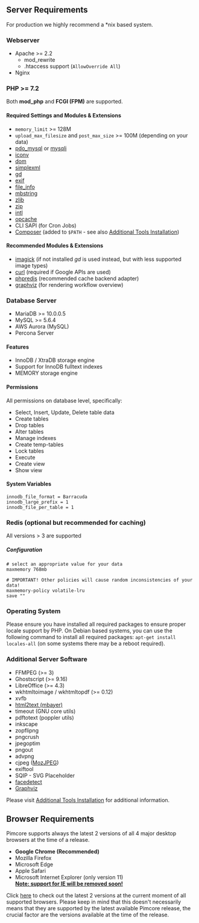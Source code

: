 ## Server Requirements 

For production we highly recommend a *nix based system. 

### Webserver 
- Apache >= 2.2
  - mod_rewrite
  - .htaccess support (`AllowOverride All`)
- Nginx


### PHP >= 7.2
Both **mod_php** and **FCGI (FPM)** are supported.  

#### Required Settings and Modules & Extensions
- `memory_limit` >= 128M
- `upload_max_filesize` and `post_max_size` >= 100M (depending on your data) 
- [pdo_mysql](http://php.net/pdo-mysql) or [mysqli](http://php.net/mysqli)
- [iconv](http://php.net/iconv)
- [dom](http://php.net/dom)
- [simplexml](http://php.net/simplexml)
- [gd](http://php.net/gd)
- [exif](http://php.net/exif)
- [file_info](http://php.net/fileinfo) 
- [mbstring](http://php.net/mbstring)
- [zlib](http://php.net/zlib)
- [zip](http://php.net/zip)
- [intl](http://www.php.net/intl)
- [opcache](http://php.net/opcache)
- CLI SAPI (for Cron Jobs)
- [Composer](https://getcomposer.org/) (added to `$PATH` - see also [Additional Tools Installation](./03_System_Setup_and_Hosting/06_Additional_Tools_Installation.md))

#### Recommended Modules & Extensions 
- [imagick](http://php.net/imagick) (if not installed *gd* is used instead, but with less supported image types)
- [curl](http://php.net/curl) (required if Google APIs are used)
- [phpredis](https://github.com/phpredis/phpredis) (recommended cache backend adapter)
- [graphviz](https://www.graphviz.org/) (for rendering workflow overview)

### Database Server
- MariaDB >= 10.0.0.5
- MySQL >= 5.6.4 
- AWS Aurora (MySQL)
- Percona Server

#### Features
- InnoDB / XtraDB storage engine
- Support for InnoDB fulltext indexes
- MEMORY storage engine

#### Permissions
All permissions on database level, specifically: 
- Select, Insert, Update, Delete table data
- Create tables
- Drop tables
- Alter tables
- Manage indexes
- Create temp-tables
- Lock tables
- Execute
- Create view
- Show view

#### System Variables
```
innodb_file_format = Barracuda
innodb_large_prefix = 1
innodb_file_per_table = 1
```

### Redis (optional but recommended for caching)
All versions > 3 are supported
##### Configuration 
```
# select an appropriate value for your data
maxmemory 768mb
                   
# IMPORTANT! Other policies will cause random inconsistencies of your data!
maxmemory-policy volatile-lru   
save ""
```

### Operating System
Please ensure you have installed all required packages to ensure proper locale support by PHP.
On Debian based systems, you can use the following command to install all required packages: 
`apt-get install locales-all` (on some systems there may be a reboot required).


### Additional Server Software 
- FFMPEG (>= 3)
- Ghostscript (>= 9.16)
- LibreOffice (>= 4.3)
- wkhtmltoimage / wkhtmltopdf (>= 0.12)
- xvfb
- [html2text (mbayer)](http://www.mbayer.de/html2text/)
- timeout (GNU core utils)
- pdftotext (poppler utils)
- inkscape
- zopflipng
- pngcrush
- jpegoptim
- pngout 
- advpng
- cjpeg ([MozJPEG](https://github.com/mozilla/mozjpeg))
- exiftool
- SQIP - SVG Placeholder
- [facedetect](https://github.com/wavexx/facedetect) 
- [Graphviz](https://www.graphviz.org/)

Please visit [Additional Tools Installation](03_System_Setup_and_Hosting/06_Additional_Tools_Installation.md) for additional information. 

## Browser Requirements
Pimcore supports always the latest 2 versions of all 4 major desktop browsers at the time of a release. 

- **Google Chrome  (Recommended)**
- Mozilla Firefox 
- Microsoft Edge
- Apple Safari
- Microsoft Internet Explorer (only version 11)   
**[Note: support for IE will be removed soon!](https://github.com/pimcore/pimcore/issues/2989)**

Click [here](http://browserl.ist/?q=last+2+Chrome+versions%2C+last+2+Firefox+versions%2C+last+2+Edge+versions%2C+last+1+IE+versions%2C+last+2+Safari+versions) 
to check out the latest 2 versions at the current moment of all supported browsers. 
Please keep in mind that this doesn't necessarily means that they are supported by the latest available Pimcore release, 
the crucial factor are the versions available at the time of the release.
